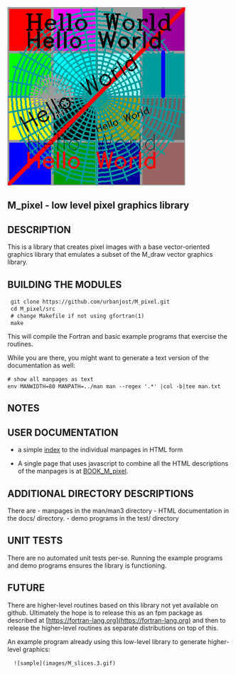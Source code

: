 ![sample](docs/images/M_pixel.gif)
## M_pixel - low level pixel graphics library

## DESCRIPTION
This is a library that creates pixel images with a base
vector-oriented graphics library that emulates a subset
of the M_draw vector graphics library.

## BUILDING THE MODULES
     git clone https://github.com/urbanjost/M_pixel.git
     cd M_pixel/src
     # change Makefile if not using gfortran(1)
     make

This will compile the Fortran and basic example programs that exercise
the routines.

While you are there, you might want to generate a text version of the
documentation as well:

    # show all manpages as text
    env MANWIDTH=80 MANPATH=../man man --regex '.*' |col -b|tee man.txt

## NOTES

## USER DOCUMENTATION
   - a simple [index](https://urbanjost.github.io/M_pixel/) to
     the individual manpages in HTML form

   - A single page that uses javascript to combine all the HTML
     descriptions of the manpages is at 
     [BOOK_M_pixel](https://urbanjost.github.io/M_pixel/BOOK_M_pixel.html).

## ADDITIONAL DIRECTORY DESCRIPTIONS
There are 
    - manpages in the man/man3 directory 
    - HTML documentation in the docs/ directory.
    - demo programs in the test/ directory

## UNIT TESTS
There are no automated unit tests per-se. Running the example programs
and demo programs ensures the library is functioning.

## FUTURE
   There are higher-level routines based on this library not yet available
   on github. Ultimately the hope is to release this as an fpm package
   as described at [https://fortran-lang.org](https://fortran-lang.org)
   and then to release the higher-level routines as separate distributions
   on top of this.

   An example program already using this low-level library
   to generate higher-level graphics:

      ![sample](images/M_slices.3.gif)

